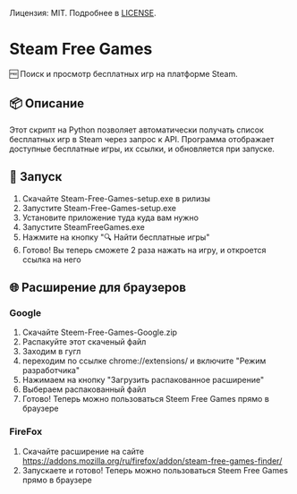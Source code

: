 Лицензия: MIT. Подробнее в [LICENSE](LICENSE).

# Steam Free Games

🆓 Поиск и просмотр бесплатных игр на платформе Steam.

## 📦 Описание

Этот скрипт на Python позволяет автоматически получать список бесплатных игр в Steam через запрос к API. Программа отображает доступные бесплатные игры, их ссылки, и обновляется при запуске.

## 🚀 Запуск

1. Скачайте Steam-Free-Games-setup.exe в рилизы
2. Запустите Steam-Free-Games-setup.exe
3. Установите приложение туда куда вам нужно
4. Запустите SteamFreeGames.exe
3. Нажмите на кнопку "🔍 Найти бесплатные игры"
4. Готово! Вы теперь сможете 2 раза нажать на игру, и откроется ссылка на него

## 🌐 Расширение для браузеров
### Google
1. Скачайте Steem-Free-Games-Google.zip
2. Распакуйте этот скаченый файл
3. Заходим в гугл
4. переходим по ссылке chrome://extensions/ и включите "Режим разработчика"
5. Нажимаем на кнопку "Загрузить распакованное расширение"
6. Выбераем распакованный файл
7. Готово! Теперь можно пользоваться Steem Free Games прямо в браузере
### FireFox
1. Скачайте расширение на сайте https://addons.mozilla.org/ru/firefox/addon/steam-free-games-finder/
2. Запускаете и готово! Теперь можно пользоваться Steem Free Games прямо в браузере
